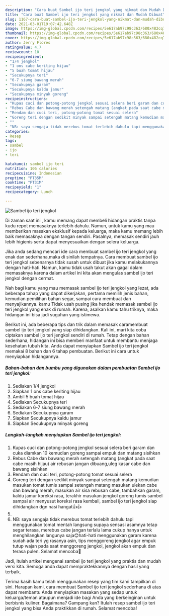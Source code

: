 ```yaml
---
description: "Cara buat Sambel ijo teri jengkol yang nikmat dan Mudah Dibuat"
title: "Cara buat Sambel ijo teri jengkol yang nikmat dan Mudah Dibuat"
slug: 1167-cara-buat-sambel-ijo-teri-jengkol-yang-nikmat-dan-mudah-dibuat
date: 2021-03-01T19:07:42.648Z
image: https://img-global.cpcdn.com/recipes/5e617ab97c98c363/680x482cq70/sambel-ijo-teri-jengkol-foto-resep-utama.jpg
thumbnail: https://img-global.cpcdn.com/recipes/5e617ab97c98c363/680x482cq70/sambel-ijo-teri-jengkol-foto-resep-utama.jpg
cover: https://img-global.cpcdn.com/recipes/5e617ab97c98c363/680x482cq70/sambel-ijo-teri-jengkol-foto-resep-utama.jpg
author: Jerry Flores
ratingvalue: 4.7
reviewcount: 10
recipeingredient:
- "1/4 jengkol"
- "1 ons cabe keriting hijau"
- "5 buah tomat hijau"
- "Secukupnya teri"
- "6-7 siung bawang merah"
- "Secukupnya garam"
- "Secukupnya kaldu jamur"
- "Secukupnya minyak goreng"
recipeinstructions:
- "Kupas cuci dan potong-potong jengkol sesuai selera beri garam dan cuka diamkan 10 kemudian goreng sampai empuk dan matang sisihkan"
- "Rebus Cabe dan bawang merah setengah matang (angkat pada saat cabe masih hijau) air rebusan jangan dibuang,uleg kasar cabe dan bawang sisihkan"
- "Rendam dan cuci teri, potong-potong tomat sesuai selera"
- "Goreng teri dengan sedikit minyak sampai setengah matang kemudian masukan tomat tumis sampai setengah matang masukan ulekan cabe dan bawang merah, masukan air sisa rebusan cabe, tambahkan garam, kaldu jamur koreksi rasa, terakhir masukan jengkol goreng tumis sambel sampai air menyusut koreksi rasa kembali, sambel ijo teri jengkol siap dihidangkan dgn nasi hangat👍👍"
- ""
- "NB: saya sengaja tidak merebus tomat terlebih dahulu tapi menggunakan tomat mentah langsung supaya sensasi asamnya tetap segar terasa, merebus cabe jangan terlalu lama cukup hanya untuk menghilangkan langunya saja😊hati-hati menggunakan garam karena sudah ada teri yg rasanya asin, tips menggoreng jengkol agar empuk tutup wajan pada saat menggoreng jengkol, jengkol akan empuk dan terasa pulen. Selamat mencoba🙏"
categories:
- Resep
tags:
- sambel
- ijo
- teri

katakunci: sambel ijo teri 
nutrition: 106 calories
recipecuisine: Indonesian
preptime: "PT35M"
cooktime: "PT31M"
recipeyield: "1"
recipecategory: Lunch

---
```



![Sambel ijo teri jengkol](https://img-global.cpcdn.com/recipes/5e617ab97c98c363/680x482cq70/sambel-ijo-teri-jengkol-foto-resep-utama.jpg)

Di zaman  saat ini , kamu memang dapat membeli hidangan praktis tanpa kudu repot memasaknya terlebih dahulu. Namun, untuk kamu yang mau memberikan masakan eksklusif kepada keluarga, maka kamu memang lebih baik memasaknya dengan tangan sendiri. Pasalnya, memasak sendiri jauh lebih higienis serta dapat menyesuaikan dengan selera keluarga.

Jika anda sedang mencari ide cara membuat sambel ijo teri jengkol yang enak dan sederhana,maka di sinilah tempatnya. Cara membuat sambel ijo teri jengkol  sebenarnya tidak susah untuk dibuat jika kamu melakukannya dengan hati-hati. Namun, kamu tidak usah takut akan gagal dalam memasaknya 
karena dalam artikel ini kita akan mengulas sambel ijo teri jengkol dengan cermat.  



Nah bagi kamu yang mau memasak sambel ijo teri jengkol yang lezat, ada beberapa tahap yang dapat dikerjakan, pertama memilih jenis bahan, kemudian pemilihan bahan segar, sampai cara membuat dan menyajikannya. kamu Tidak usah pusing jika hendak memasak sambel ijo teri jengkol yang enak di rumah. Karena, asalkan kamu  tahu triknya, maka hidangan ini bisa jadi suguhan yang istimewa.

Berikut ini, ada beberapa tips dan trik dalam memasak caramembuat sambel ijo teri jengkol yang siap dihidangkan. Kali ini, mari kita coba ciptakan sambel ijo teri jengkol sendiri di rumah. Tetap dengan bahan sederhana, hidangan ini bisa memberi manfaat untuk membantu menjaga kesehatan tubuh kita. Anda dapat menyiapkan Sambel ijo teri jengkol memakai 8 bahan dan 6 tahap pembuatan. Berikut ini cara untuk menyiapkan hidangannya.

<!--inarticleads1-->

##### Bahan-bahan dan bumbu yang digunakan dalam pembuatan Sambel ijo teri jengkol:

1. Sediakan 1/4 jengkol
1. Siapkan 1 ons cabe keriting hijau
1. Ambil 5 buah tomat hijau
1. Sediakan Secukupnya teri
1. Sediakan 6-7 siung bawang merah
1. Sediakan Secukupnya garam
1. Siapkan Secukupnya kaldu jamur
1. Siapkan Secukupnya minyak goreng




<!--inarticleads2-->

##### Langkah-langkah menyiapkan Sambel ijo teri jengkol:

1. Kupas cuci dan potong-potong jengkol sesuai selera beri garam dan cuka diamkan 10 kemudian goreng sampai empuk dan matang sisihkan
1. Rebus Cabe dan bawang merah setengah matang (angkat pada saat cabe masih hijau) air rebusan jangan dibuang,uleg kasar cabe dan bawang sisihkan
1. Rendam dan cuci teri, potong-potong tomat sesuai selera
1. Goreng teri dengan sedikit minyak sampai setengah matang kemudian masukan tomat tumis sampai setengah matang masukan ulekan cabe dan bawang merah, masukan air sisa rebusan cabe, tambahkan garam, kaldu jamur koreksi rasa, terakhir masukan jengkol goreng tumis sambel sampai air menyusut koreksi rasa kembali, sambel ijo teri jengkol siap dihidangkan dgn nasi hangat👍👍
1. 
1. NB: saya sengaja tidak merebus tomat terlebih dahulu tapi menggunakan tomat mentah langsung supaya sensasi asamnya tetap segar terasa, merebus cabe jangan terlalu lama cukup hanya untuk menghilangkan langunya saja😊hati-hati menggunakan garam karena sudah ada teri yg rasanya asin, tips menggoreng jengkol agar empuk tutup wajan pada saat menggoreng jengkol, jengkol akan empuk dan terasa pulen. Selamat mencoba🙏




Jadi, itulah artikel mengenai  sambel ijo teri jengkol  yang praktis dan mudah versi kita. Semoga anda dapat mempraktekkannya dengan hasil yang terbaik. 

Terima kasih kamu telah menggunakan resep yang tim kami tampilkan di sini. Harapan kami, cara membuat  Sambel ijo teri jengkol sederhana di atas dapat membantu Anda menyiapkan masakan yang sedap untuk keluarga/teman ataupun menjadi ide bagi Anda yang berkeinginan untuk berbisnis kuliner. Bagaimana? Gampang kan? Itulah resep sambel ijo teri jengkol yang bisa Anda praktikkan di rumah. Selamat mencoba!

